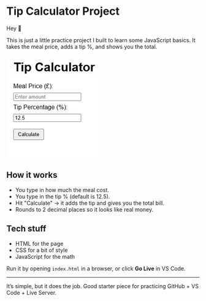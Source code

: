 # Tip Calculator Project

Hey 👋 

This is just a little practice project I built to learn some JavaScript basics.
It takes the meal price, adds a tip %, and shows you the total.

![Screenshot of Tip Calculator](./screenshot.png)


## How it works
- You type in how much the meal cost.
- You type in the tip % (default is 12.5).
- Hit "Calculate" → it adds the tip and gives you the total bill.
- Rounds to 2 decimal places so it looks like real money.

## Tech stuff
- HTML for the page
- CSS for a bit of style
- JavaScript for the math

Run it by opening `index.html` in a browser, or click **Go Live** in VS Code.

---

It’s simple, but it does the job. Good starter piece for practicing GitHub + VS Code + Live Server.

